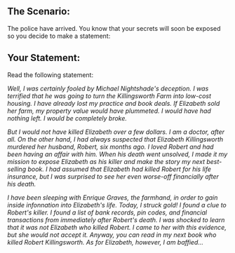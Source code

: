 ## The Scenario:

The police have arrived. You know that your secrets will soon be exposed so you decide to make a statement:

## Your Statement:

Read the following statement:

_Well, I was certainly fooled by Michael Nightshade's deception. I was terrified that he was going to turn the Killingsworth Farm into low-cost housing. I have already lost my practice and book deals. If Elizabeth sold her farm, my property value would have plummeted. I would have had nothing left. I would be completely broke._

_But I would not have killed Elizabeth over a few dollars. I am a doctor, after all. On the other hand, I had always suspected that Elizabeth Killingsworth murdered her husband, Robert, six months ago. I loved Robert and had been having an affair with him. When his death went unsolved, I made it my mission to expose Elizabeth as his killer and make the story my next best-selling book. I had assumed that Elizabeth had killed Robert for his life insurance, but I was surprised to see her even worse-off financially after his death._

_I have been sleeping with Enrique Graves, the farmhand, in order to gain inside infonnation into Elizabeth's life. Today, I struck gold! I found a clue to Robert's killer. I found a list of bank records, pin codes, and financial transactions from immediately after Robert's death. I was shocked to learn that it was not Elizabeth who killed Robert. I came to her with this evidence, but she would not accept it. Anyway, you can read in my next book who killed Robert Killingsworth. As for Elizabeth, however, I am baffied..._
